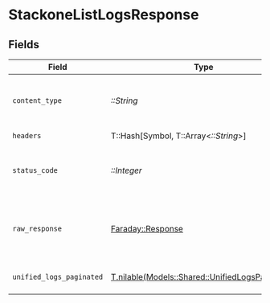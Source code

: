 # StackoneListLogsResponse


## Fields

| Field                                                                                          | Type                                                                                           | Required                                                                                       | Description                                                                                    |
| ---------------------------------------------------------------------------------------------- | ---------------------------------------------------------------------------------------------- | ---------------------------------------------------------------------------------------------- | ---------------------------------------------------------------------------------------------- |
| `content_type`                                                                                 | *::String*                                                                                     | :heavy_check_mark:                                                                             | HTTP response content type for this operation                                                  |
| `headers`                                                                                      | T::Hash[Symbol, T::Array<*::String*>]                                                          | :heavy_check_mark:                                                                             | N/A                                                                                            |
| `status_code`                                                                                  | *::Integer*                                                                                    | :heavy_check_mark:                                                                             | HTTP response status code for this operation                                                   |
| `raw_response`                                                                                 | [Faraday::Response](https://www.rubydoc.info/gems/faraday/Faraday/Response)                    | :heavy_check_mark:                                                                             | Raw HTTP response; suitable for custom response parsing                                        |
| `unified_logs_paginated`                                                                       | [T.nilable(Models::Shared::UnifiedLogsPaginated)](../../models/shared/unifiedlogspaginated.md) | :heavy_minus_sign:                                                                             | The list of logs was retrieved.                                                                |